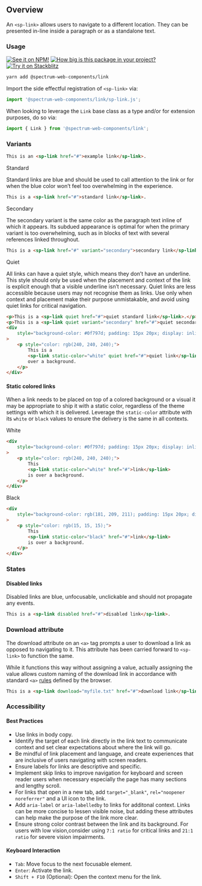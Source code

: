 ## Overview

An `<sp-link>` allows users to navigate to a different location. They can be presented in-line inside a paragraph or as a standalone text.

### Usage

[![See it on NPM!](https://img.shields.io/npm/v/@spectrum-web-components/link?style=for-the-badge)](https://www.npmjs.com/package/@spectrum-web-components/link)
[![How big is this package in your project?](https://img.shields.io/bundlephobia/minzip/@spectrum-web-components/link?style=for-the-badge)](https://bundlephobia.com/result?p=@spectrum-web-components/link)
[![Try it on Stackblitz](https://img.shields.io/badge/Try%20it%20on-Stackblitz-blue?style=for-the-badge)](https://stackblitz.com/edit/vitejs-vite-jp2cck3i)

```bash
yarn add @spectrum-web-components/link
```

Import the side effectful registration of `<sp-link>` via:

```ts
import '@spectrum-web-components/link/sp-link.js';
```

When looking to leverage the `Link` base class as a type and/or for extension purposes, do so via:

```ts
import { Link } from '@spectrum-web-components/link';
```

### Variants

<!-- prettier-ignore -->
```html
This is an <sp-link href="#">example link</sp-link>.
```

<sp-tabs selected="standard" auto label="Variant Options">
<sp-tab value="standard">Standard</sp-tab>
<sp-tab-panel value="standard">

Standard links are blue and should be used to call attention to the link or for when the blue color won’t feel too overwhelming in the experience.

<!-- prettier-ignore -->
```html
This is a <sp-link href="#">standard link</sp-link>.
```

</sp-tab-panel>
<sp-tab value="secondary">Secondary</sp-tab>
<sp-tab-panel value="secondary">

The secondary variant is the same color as the paragraph text inline of which it appears. Its subdued appearance is optimal for when the primary variant is too overwhelming, such as in blocks of text with several references linked throughout.

<!-- prettier-ignore -->
```html
This is a <sp-link href="#" variant="secondary">secondary link</sp-link>.
```

</sp-tab-panel>
<sp-tab value="quiet">Quiet</sp-tab>
<sp-tab-panel value="quiet">

All links can have a quiet style, which means they don’t have an underline. This style should only be used when the placement and context of the link is explicit enough that a visible underline isn’t necessary.
Quiet links are less accessible because users may not recognise them as links. Use only when context and placement make their purpose unmistakable, and avoid using quiet links for critical navigation.

<!-- prettier-ignore -->
```html
<p>This is a <sp-link quiet href="#">quiet standard link</sp-link>.</p>
<p>This is a <sp-link quiet variant="secondary" href="#">quiet secondary link</sp-link>.</p>
<div
    style="background-color: #0f797d; padding: 15px 20px; display: inline-block;"
>
    <p style="color: rgb(240, 240, 240);">
        This is a
        <sp-link static-color="white" quiet href="#">quiet link</sp-link>
        over a background.
    </p>
</div>
```

</sp-tab-panel>
</sp-tabs>

#### Static colored links

When a link needs to be placed on top of a colored background or a visual it may be appropriate to ship it with a static color, regardless of the theme settings with which it is delivered. Leverage the `static-color` attribute with its `white` or `black` values to ensure the delivery is the same in all contexts.

<sp-tabs selected="white" auto label="Static Attribute Options">
<sp-tab value="white">White</sp-tab>
<sp-tab-panel value="white">

```html
<div
    style="background-color: #0f797d; padding: 15px 20px; display: inline-block;"
>
    <p style="color: rgb(240, 240, 240);">
        This
        <sp-link static-color="white" href="#">link</sp-link>
        is over a background.
    </p>
</div>
```

</sp-tab-panel>
<sp-tab value="black">Black</sp-tab>
<sp-tab-panel value="black">

```html
<div
    style="background-color: rgb(181, 209, 211); padding: 15px 20px; display: inline-block;"
>
    <p style="color: rgb(15, 15, 15);">
        This
        <sp-link static-color="black" href="#">link</sp-link>
        is over a background.
    </p>
</div>
```

</sp-tab-panel>
</sp-tabs>

### States

#### Disabled links

Disabled links are blue, unfocusable, unclickable and should not propagate any events.

<!-- prettier-ignore -->
```html
This is a <sp-link disabled href="#">disabled link</sp-link>.
```

### Download attribute

The download attribute on an `<a>` tag prompts a user to download a link as opposed to navigating to it. This attribute has been carried forward to `<sp-link>` to function the same.

While it functions this way without assigning a value, actually assigning the value allows custom naming of the download link in accordance
with standard `<a>` [rules](https://developer.mozilla.org/en-US/docs/Web/HTML/Element/a) defined by the browser.

<!-- prettier-ignore -->
```html
This is a <sp-link download="myfile.txt" href="#">download link</sp-link>.
```

### Accessibility

#### Best Practices

- Use links in body copy.
- Identify the target of each link directly in the link text to communicate context and set clear expectations about where the link will go.
- Be mindful of link placement and language, and create experiences that are inclusive of users navigating with screen readers.
- Ensure labels for links are descriptive and specific.
- Implement skip links to improve navigation for keyboard and screen reader users when necessary especially the page has many sections and lengthy scroll.
- For links that open in a new tab, add `target="_blank"`, `rel="noopener noreferrer"` and a UI icon to the link.
- Add `aria-label` or `aria-labelledby` to links for additonal context. Links can be more concise to lessen visible noise, but adding these attributes can help make the purpose of the link more clear.
- Ensure strong color contrast between the link and its background. For users with low vision,consider using `7:1 ratio` for critical links and `21:1 ratio` for severe vision impairments.

#### Keyboard Interaction

- `Tab`: Move focus to the next focusable element.
- `Enter`: Activate the link.
- `Shift + F10` (Optional): Open the context menu for the link.
